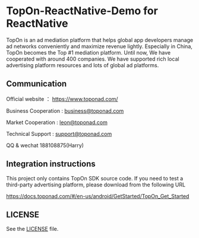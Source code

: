 # TopOn-ReactNative-Demo for ReactNative

TopOn is an ad mediation platform that helps global app developers manage ad networks conveniently and maximize revenue lightly. Especially in China, TopOn becomes the Top #1 mediation platform. Until now, We have cooperated with around 400 companies. We have supported rich local advertising platform resources and lots of global ad platforms. 


## Communication
Official website ： https://www.toponad.com/

Business Cooperation : business@toponad.com

Market Cooperation : leon@toponad.com

Technical Support : support@toponad.com

QQ & wechat 188108875(Harry)



## Integration instructions
This project only contains TopOn SDK source code. If you need to test a third-party advertising platform, please download from the following URL

https://docs.toponad.com/#/en-us/android/GetStarted/TopOn_Get_Started
## LICENSE

See the [LICENSE](LICENSE) file.
